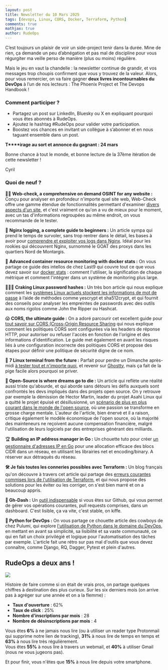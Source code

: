 ```yaml
---
layout: post
title: Newsletter du 10 Mars 2025
tags: [devops, Linux, CORS, Docker, Terraform, Python]
comments: true
mathjax: true
author: RudeOps
---
```


C’est toujours un plaisir de voir un side-project tenir dans la durée. Mine de rien, ça demande un peu d’abnégation et pas mal de discipline pour vous régurgiter ma veille perso de manière (plus ou moins) régulière.

Mais le jeu en vaut la chandelle : la newsletter continue de grandir, et vos messages trop choupis confirment que vous y trouvez de la valeur. Alors, pour vous remercier, on va faire gagner  **deux livres incontournables du DevOps**  à l’un de nos lecteurs : The Phoenix Project et The Devops Handbook !  
  

### Comment participer ?

- Partagez un post sur LinkedIn, Bluesky ou X en expliquant pourquoi vous êtes abonnés à RudeOps.  
- Ajoutez le hashtag #RudeOps pour valider votre participation.  
- Boostez vos chances en invitant un collègue à s’abonner et en nous taguant ensemble dans un post.

**T****irage au sort et annonce du gagnant : 24 mars**

Bonne chance à tout le monde, et bonne lecture de la 37ème itération de cette newsletter !  

Cyril

### Quoi de neuf ?

🏃‍♂️  **Web-check, a comprehensive on demand OSINT for any website :** Conçu pour analyser en profondeur n'importe quel site web, Web-Check offre une gamme étendue de fonctionnalités permettant d'examiner  [divers aspects d'un site](https://github.com/Lissy93/web-check), et c'est vraiment ce qu'on a vu de mieux pour le moment, avec un tas d'informations regroupées au même endroit, on vous recommande de le tester.

🥇  **Nginx logging, a complete guide to beginners :** Un article sympa qui prend le temps de survoler, sans trop rentrer dans le détail, les bases à avoir pour  [comprendre et exploiter vos logs dans Nginx](https://last9.io/blog/nginx-logging/). Idéal pour les rookies qui découvrent Nginx, surnommé le GOAT des proxys dans les quartiers Nord de Montargis.

🐳 **Advanced container resource monitoring with docker stats :** On vous partage ce guide des intellos de chez Last9 qui couvre tout ce que vous devez savoir sur  [docker stats](https://last9.io/blog/container-resource-monitoring-with-docker-stats/) : comment l'utiliser, la signification de chaque métrique et comment l'intégrer dans un système de monitoring plus large.

👨🏻‍💻 **Craking Linux password hashes :** Un très bon article qui nous explique comment les  [systèmes Linux actuels stockent les informations de mot de passe](https://infosecwriteups.com/cracking-linux-password-hashes-12dfb9e1dc2f)  à l’aide de méthodes comme yescrypt et sha512crypt, et qui fournit des conseils pour analyser les empreintes de passwords avec des outils aux noms rigolos comme John the Ripper ou Hashcat.

😱 **CORS, the ultimate guide :** On a adoré parcourir cet excellent guide pour  [tout savoir sur CORS (Cross-Origin Resource Sharing](https://www.devsecurely.com/blog/2024/06/cors-the-ultimate-guide) qui nous explique comment les politiques CORS sont configurées via les headers de réponse HTTP, pour autoriser ou refuser l'accès en fonction de l'origine et des informations d'identification. Le guide met également en avant les risques liés à une configuration incorrecte des politiques CORS et propose des étapes pour définir une politique de sécurité digne de ce nom.

🏹 **7 Linux terminal from the future :** Parfait pour perdre un Dimanche après-midi  [à tester tout et n'importe quoi](https://itsfoss.com/modern-linux-terminals/), et revenir sur  [Ghostty](https://ghostty.org/), mais ça fait de la pige facile alors pourquoi se priver.  

**📢 Open-Source is where dreams go to die :** Un article qui reflète une réalité aussi triste qu'absurde, et qui aborde sans détours les défis auxquels sont confrontés les devs impliqués dans des projets open source. On y retrouve par exemple la démission de Hector Martin, leader du projet Asahi Linux qui a quitté le projet épuisé et désillusionné, un  [scénario de plus en plus courant dans le monde de l'open source](https://www.trevorlasn.com/blog/open-source-is-where-dreams-go-to-die), où une passion se transforme en grosse charge mentale. L'auteur de l'article, bien énervé et il a raison, critique également le modèle économique de l'open source, où la majorité des mainteneurs ne reçoivent aucune compensation financière, malgré l'utilisation de leurs logiciels par des entreprises générant des milliards.  

🏆  **Building an IP address manager in Go :** Un chouette tuto pour créer  [un gestionnaire d'adresses IP en Go](https://themsaid.com/building-an-ip-address-manager-in-go)  pour une allocation efficace des blocs CIDR dans un réseau, en utilisant les librairies net et encoding/binary. A réserver aux détraqués du réseau.

**🛠️ Je fais toutes les conneries possibles avec Terraform :** Un blog français qu'on découvre à travers cet article qui partage des  [erreurs courantes commises lors de l'utilisation de Terraform](https://www.cyberpunkachien.fr/posts/bricolo_je_fait_toutes_les_conneries_possible_avec_terraform/), et qui nous propose des solutions pour les éviter ou les corriger, on s'est bien marré et on a beaucoup appris.

**🚀 Gh-Dash :** Un [outil indispensable](https://github.com/dlvhdr/gh-dash)  si vous êtes sur Github, qui vous permet de gérer vos opérations courantes, pull requests comprises, dans un dashboard. C'est lisible, ça va vite, c'est stable, on kiffe.

**🐍 Python for DevOps :** On vous partage ce chouette article des cowboys de chez Pulumi, qui explore  [l'utilisation de Python dans le domaine du DevOps](https://www.pulumi.com/blog/python-for-devops/), en mettant en avant sa simplicité, sa lisibilité et sa vaste communauté, ce qui en fait un choix privilégié et logique pour l'automatisation des tâches par exemple. L'article fait une rétro sur pas mal d'outils que vous devez connaître, comme Django, RQ, Dagger, Pytest et plein d'autres.

## RudeOps a deux ans !

![](https://storage.mlcdn.com/account_image/325165/2LzG80vJuDhYrA8VDGgqotZAp7gp5eoEijRvI4iw.png)

Histoire de faire comme si on était de vrais pros, on partage quelques chiffres à destination des plus curieux. Sur les six derniers mois (on arrive pas à agréger sur une année et on a la flemme) :  
  
-  **Taux d'ouverture**  : 62%  
-  **Taux de click**  : 25%  
-  **Nombre d'inscriptions par mois**  : 28  
-  **Nombre de désinscriptions par mois**  : 4  
  
Vous êtes  **6%**  à ne jamais nous lire (ou à utiliser un reader type Protonmail qui supprime notre lien de tracking),  **31%**  à nous lire de temps en temps et  **63%**  à nous lire très régulièrement.  
Vous êtes  **55%**  à nous lire à travers un webmail, et  **40%**  à utiliser Gmail (nous ne vous jugeons pas).  
  
Et pour finir, vous n'êtes que  **15%**  à nous lire depuis votre smartphone.